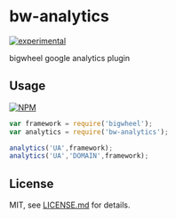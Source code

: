 # bw-analytics

[![experimental](http://badges.github.io/stability-badges/dist/experimental.svg)](http://github.com/badges/stability-badges)

bigwheel google analytics plugin

## Usage

[![NPM](https://nodei.co/npm/bw-analytics.png)](https://www.npmjs.com/package/bw-analytics)

```javascript
var framework = require('bigwheel');
var analytics = require('bw-analytics');

analytics('UA',framework);
analytics('UA','DOMAIN',framework);
```

## License

MIT, see [LICENSE.md](http://github.com/njam3/bw-analytics/blob/master/LICENSE.md) for details.
